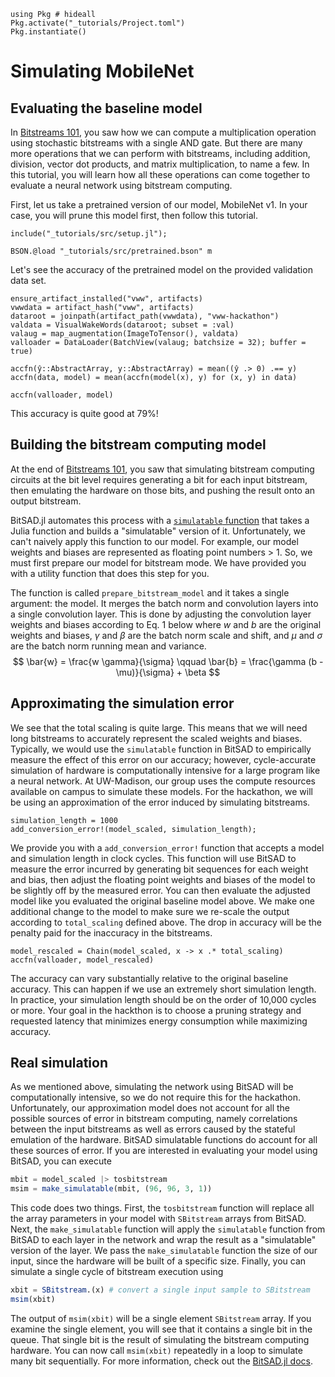 <!--This file was generated, do not modify it.-->
````julia:ex1
using Pkg # hideall
Pkg.activate("_tutorials/Project.toml")
Pkg.instantiate()
````

# Simulating MobileNet

## Evaluating the baseline model

In [Bitstreams 101](/tutorials/bitstream), you saw how we can compute a
multiplication operation using stochastic bitstreams with a single AND gate.
But there are many more operations that we can perform with bitstreams,
including addition, division, vector dot products, and matrix multiplication,
to name a few.
In this tutorial, you will learn how all these operations can come together
to evaluate a neural network using bitstream computing.

First, let us take a pretrained version of our model, MobileNet v1.
In your case, you will prune this model first, then follow this tutorial.

````julia:ex2
include("_tutorials/src/setup.jl");

BSON.@load "_tutorials/src/pretrained.bson" m
````

Let's see the accuracy of the pretrained model on the provided validation data set.

````julia:ex3
ensure_artifact_installed("vww", artifacts)
vwwdata = artifact_hash("vww", artifacts)
dataroot = joinpath(artifact_path(vwwdata), "vww-hackathon")
valdata = VisualWakeWords(dataroot; subset = :val)
valaug = map_augmentation(ImageToTensor(), valdata)
valloader = DataLoader(BatchView(valaug; batchsize = 32); buffer = true)

accfn(ŷ::AbstractArray, y::AbstractArray) = mean((ŷ .> 0) .== y)
accfn(data, model) = mean(accfn(model(x), y) for (x, y) in data)

accfn(valloader, model)
````

This accuracy is quite good at 79%!

## Building the bitstream computing model

At the end of [Bitstreams 101](/tutorials/bitstream), you saw that simulating
bitstream computing circuits at the bit level requires generating a bit for
each input bitstream, then emulating the hardware on those bits, and pushing
the result onto an output bitstream.

BitSAD.jl automates this process with a
[`simulatable` function](https://uw-pharm.github.io/BitSAD.jl/dev/docs/tutorials/simulation-and-hardware.html)
that takes a Julia function and builds a "simulatable" version of it.
Unfortunately, we can't naively apply this function to our model.
For example, our model weights and biases are represented as floating point
numbers > 1. So, we must first prepare our model for bitstream mode.
We have provided you with a utility function that does this step for you.

The function is called `prepare_bitstream_model` and it takes a single argument:
the model. It merges the batch norm and convolution layers into a single convolution layer.
This is done by adjusting the convolution layer weights and biases
according to Eq. 1 below where $w$ and $b$ are the original weights and biases,
$\gamma$ and $\beta$ are the batch norm scale and shift,
and $\mu$ and $\sigma$ are the batch norm running mean and variance.
   $$
   \bar{w} = \frac{w \gamma}{\sigma} \qquad \bar{b} = \frac{\gamma (b - \mu)}{\sigma} + \beta
   $$

## Approximating the simulation error

We see that the total scaling is quite large. This means that we will need
long bitstreams to accurately represent the scaled weights and biases.
Typically, we would use the `simulatable` function in BitSAD to empirically
measure the effect of this error on our accuracy; however, cycle-accurate
simulation of hardware is computationally intensive for a large program like
a neural network. At UW-Madison, our group uses the compute resources available
on campus to simulate these models. For the hackathon, we will be using an
approximation of the error induced by simulating bitstreams.

````julia:ex4
simulation_length = 1000
add_conversion_error!(model_scaled, simulation_length);
````

We provide you with a `add_conversion_error!` function that accepts a model
and simulation length in clock cycles. This function will use BitSAD to measure
the error incurred by generating bit sequences for each weight and bias,
then adjust the floating point weights and biases of the model to be slightly
off by the measured error.
You can then evaluate the adjusted model like you evaluated the original
baseline model above. We make one additional change to the model to make sure
we re-scale the output according to `total_scaling` defined above.
The drop in accuracy will be the penalty paid for the inaccuracy in the bitstreams.

````julia:ex5
model_rescaled = Chain(model_scaled, x -> x .* total_scaling)
accfn(valloader, model_rescaled)
````

The accuracy can vary substantially relative to the original baseline accuracy.
This can happen if we use an extremely short simulation length.
In practice, your simulation length should be on the order of 10,000 cycles or more.
Your goal in the hackthon is to choose a pruning strategy and requested latency
that minimizes energy consumption while maximizing accuracy.

## Real simulation

As we mentioned above, simulating the network using BitSAD will be computationally
intensive, so we do not require this for the hackathon.
Unfortunately, our approximation model does not account for all the possible
sources of error in bitstream computing, namely correlations between the
input bitstreams as well as errors caused by the stateful emulation of the hardware.
BitSAD simulatable functions do account for all these sources of error.
If you are interested in evaluating your model using BitSAD, you can execute
```julia
mbit = model_scaled |> tosbitstream
msim = make_simulatable(mbit, (96, 96, 3, 1))
```
This code does two things. First, the `tosbitstream` function will replace
all the array parameters in your model with `SBitstream` arrays from BitSAD.
Next, the `make_simulatable` function will apply the `simulatable` function
from BitSAD to each layer in the network and wrap the result as a "simulatable"
version of the layer. We pass the `make_simulatable` function the size of our
input, since the hardware will be built of a specific size. Finally, you can
simulate a single cycle of bitstream execution using
```julia
xbit = SBitstream.(x) # convert a single input sample to SBitstream
msim(xbit)
```
The output of `msim(xbit)` will be a single element `SBitstream` array.
If you examine the single element, you will see that it contains a single bit
in the queue. That single bit is the result of simulating the bitstream computing
hardware. You can now call `msim(xbit)` repeatedly in a loop to simulate many
bit sequentially. For more information, check out the
[BitSAD.jl docs](https://uw-pharm.github.io/BitSAD.jl/dev/README.html).

